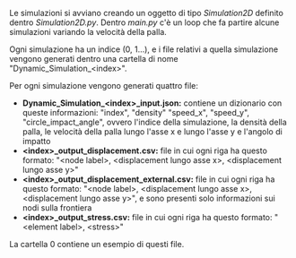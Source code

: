 Le simulazioni si avviano creando un oggetto di tipo _Simulation2D_ definito dentro _Simulation2D.py_.
Dentro _main.py_ c'è un loop che fa partire alcune simulazioni variando la velocità della palla.

Ogni simulazione ha un indice (0, 1...), e i file relativi a quella simulazione vengono generati dentro una cartella di nome "Dynamic_Simulation_\<index>".

Per ogni simulazione vengono generati quattro file:
- **Dynamic_Simulation_\<index>_input.json:** contiene un dizionario con queste informazioni: "index", "density" "speed_x", "speed_y", "circle_impact_angle", ovvero l'indice della simulazione, la densità della palla, le velocità della palla lungo l'asse x e lungo l'asse y e l'angolo di impatto
- **\<index>_output_displacement.csv:** file in cui ogni riga ha questo formato: "\<node label>, \<displacement lungo asse x>, \<displacement lungo asse y>"
- **\<index>_output_displacement_external.csv:** file in cui ogni riga ha questo formato: "\<node label>, \<displacement lungo asse x>, \<displacement lungo asse y>", e sono presenti solo informazioni sui nodi sulla frontiera
- **\<index>_output_stress.csv:** file in cui ogni riga ha questo formato: "\<element label>, \<stress>"

La cartella 0 contiene un esempio di questi file.
